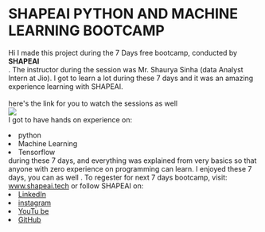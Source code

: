 # SHAPEAI PYTHON AND MACHINE LEARNING BOOTCAMP
Hi I made this project during the 7 Days free bootcamp, conducted by <b>  SHAPEAI   
</b> . 
The  instructor during the session was Mr. Shaurya Sinha (data Analyst Intern at Jio). I got to
learn a lot during these 7 days and it was an amazing experience learning with SHAPEAI. 
<br><br> here's the link for you to watch the sessions as well <br> 
<a href ="https : //www . youtube. com /playlist?list=PL7zl8TDRnbu LNEA_59W7wWgCWE8LEOD6h">  <img src="https://github.com/ShapeAI/ANALYTICS /blob/main//YOUTUBE%20 THUMBNAIL -5. Png"> </a>
<br> I got to have hands on experience on: 
<li> python
<li>Machine Learning
<li> Tensorflow
<br>during these 7 days, and everything was explained from very basics so that 
anyone with zero experience on programming can learn.
I enjoyed these 7 days, you can as well . To regester for next 7 days bootcamp, visit:
<a href="https://www.shapeai.tech"> www.shapeai.tech</a>
or follow SHAPEAI on:
<li><a href=
"https://www.linkedin.com/company/shapeai">LinkedIn</a>
<li><a href=
"https://www.instagram.com/shape.ai/?hl=en">instagram</a>
<li><a
href=
"https://www.youtube.com/channel/UCTUvDLTW9meuDXWcbmISPdA">YouTu
be</a>
<li><a href=
"https://github.com/shapeai">GitHub</a>

